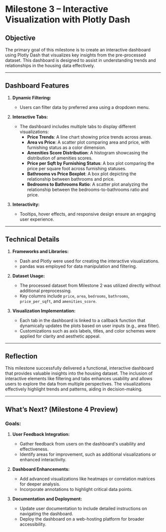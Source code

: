 # Milestone 3 – Interactive Visualization with Plotly Dash

## Objective
The primary goal of this milestone is to create an interactive dashboard using Plotly Dash that visualizes key insights from the pre-processed dataset. This dashboard is designed to assist in understanding trends and relationships in the housing data effectively.

---

## Dashboard Features

1. **Dynamic Filtering:**
   - Users can filter data by preferred area using a dropdown menu.

2. **Interactive Tabs:**
   - The dashboard includes multiple tabs to display different visualizations:
     - **Price Trends**: A line chart showing price trends across areas.
     - **Area vs Price**: A scatter plot comparing area and price, with furnishing status as a color dimension.
     - **Amenities Score Distribution**: A histogram showcasing the distribution of amenities scores.
     - **Price per Sqft by Furnishing Status**: A box plot comparing the price per square foot across furnishing statuses.
     - **Bathrooms vs Price Boxplot**: A box plot depicting the relationship between bathrooms and price.
     - **Bedrooms to Bathrooms Ratio**: A scatter plot analyzing the relationship between the bedrooms-to-bathrooms ratio and price.

3. **Interactivity:**
   - Tooltips, hover effects, and responsive design ensure an engaging user experience.

---

## Technical Details

1. **Frameworks and Libraries:**
   - Dash and Plotly were used for creating the interactive visualizations.
   - pandas was employed for data manipulation and filtering.

2. **Dataset Usage:**
   - The processed dataset from Milestone 2 was utilized directly without additional preprocessing.
   - Key columns include `price`, `area`, `bedrooms`, `bathrooms`, `price_per_sqft`, and `amenities_score`.

3. **Visualization Implementation:**
   - Each tab in the dashboard is linked to a callback function that dynamically updates the plots based on user inputs (e.g., area filter).
   - Customizations such as axis labels, titles, and color schemes were applied for clarity and aesthetic appeal.

---

## Reflection

This milestone successfully delivered a functional, interactive dashboard that provides valuable insights into the housing dataset. The inclusion of interactive elements like filtering and tabs enhances usability and allows users to explore the data from multiple perspectives. The visualizations effectively highlight trends and patterns, aiding in decision-making.

---

## What’s Next? (Milestone 4 Preview)

### Goals:
1. **User Feedback Integration:**
   - Gather feedback from users on the dashboard's usability and effectiveness.
   - Identify areas for improvement, such as additional visualizations or enhanced interactivity.

2. **Dashboard Enhancements:**
   - Add advanced visualizations like heatmaps or correlation matrices for deeper analysis.
   - Incorporate annotations to highlight critical data points.

3. **Documentation and Deployment:**
   - Update user documentation to include detailed instructions on navigating the dashboard.
   - Deploy the dashboard on a web-hosting platform for broader accessibility.

